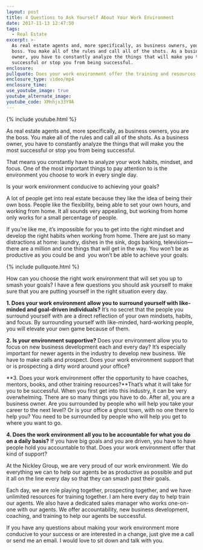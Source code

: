 ```yaml
---
layout: post
title: 4 Questions to Ask Yourself About Your Work Environment
date: 2017-11-13 12:47:50
tags:
  - Real Estate
excerpt: >-
  As real estate agents and, more specifically, as business owners, you are the
  boss. You make all of the rules and call all of the shots. As a business
  owner, you have to constantly analyze the things that will make you the most
  successful or stop you from being successful.
enclosure:
pullquote: Does your work environment offer the training and resources you need?
enclosure_type: video/mp4
enclosure_time:
use_youtube_image: true
youtube_alternate_image:
youtube_code: XMnhjx33Y9A
---
```



{% include youtube.html %}

As real estate agents and, more specifically, as business owners, you are the boss. You make all of the rules and call all of the shots. As a business owner, you have to constantly analyze the things that will make you the most successful or stop you from being successful.

That means you constantly have to analyze your work habits, mindset, and focus. One of the most important things to pay attention to is the environment you choose to work in every single day.

Is your work environment conducive to achieving your goals?

A lot of people get into real estate because they like the idea of being their own boss. People like the flexibility, being able to set your own hours, and working from home. It all sounds very appealing, but working from home only works for a small percentage of people.

If you’re like me, it’s impossible for you to get into the right mindset and develop the right habits when working from home. There are just so many distractions at home: laundry, dishes in the sink, dogs barking, television—there are a million and one things that will get in the way. You won’t be as productive as you could be and &nbsp;you won’t be able to achieve your goals. &nbsp;

{% include pullquote.html %}

How can you choose the right work environment that will set you up to smash your goals? I have a few questions you should ask yourself to make sure that you are putting yourself in the right situation every day.

**1. Does your work environment allow you to surround yourself with like-minded and goal-driven individuals?** It’s no secret that the people you surround yourself with are a direct reflection of your own mindsets, habits, and focus. By surrounding yourself with like-minded, hard-working people, you will elevate your own game because of them.

**2. Is your environment supportive?** Does your environment allow you to focus on new business development each and every day? It’s especially important for newer agents in the industry to develop new business. We have to make calls and prospect. Does your work environment support that or is prospecting a dirty word around your office?

**3. Does your work environment offer the opportunity to have coaches, mentors, books, and other training resources?**That’s what it will take for you to be successful. When you first get into this industry, it can be very overwhelming. There are so many things you have to do. After all, you are a business owner. Are you surrounded by people who will help you take your career to the next level? Or is your office a ghost town, with no one there to help you? You need to be surrounded by people who will help you get to where you want to go.

**4. Does the work environment all you to be accountable for what you do on a daily basis?** If you have big goals and you are driven, you have to have people hold you accountable to that. Does your work environment offer that kind of support?

At the Nickley Group, we are very proud of our work environment. We do everything we can to help our agents be as productive as possible and put it all on the line every day so that they can smash past their goals.

Each day, we are role playing together, prospecting together, and we have unlimited resources for training together. I am here every day to help train our agents. We also have a dedicated sales manager who works one-on-one with our agents. We offer accountability, new business development, coaching, and training to help our agents be successful.

If you have any questions about making your work environment more conducive to your success or are interested in a change, just give me a call or send me an email. I would love to sit down and talk with you.